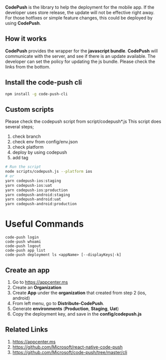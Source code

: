 **CodePush** is the library to help the deployment for the mobile app. 
If the developer uses store release, the update will not be effective right away.
For those hotfixes or simple feature changes, this could be deployed by using **CodePush**.

## How it works

**CodePush** provides the wrapper for the **javascript bundle**. **CodePush** will communicate with the server, and see if there is an update available. The developer can set the policy for updating the js bundle. Please check the links from the bottom.

## Install the code-push cli 

```bash
npm install -g code-push-cli
```

## Custom scripts

Please check the codepush script from script/codepush*.js
This script does several steps;

1. check branch
2. check env from config/env.json
3. check platform
4. deploy by using codepush 
5. add tag

```bash
# Run the script
node scripts/codepush.js --platform ios
# or 
yarn codepush-ios:staging
yarn codepush-ios:uat
yarn codepush-ios:production
yarn codepush-android:staging
yarn codepush-android:uat
yarn codepush-android:production
```

# Useful Commands

```
code-push login
code-push whoami
code-push logout
code-push app list
code-push deployment ls <appName> [--displayKeys|-k]
```

## Create an app 

1. Go to https://appcenter.ms
2. Create an **Organization**
3. Create **App** under the **organization** that created from step 2 (ios, android) 
4. From left menu, go to **Distribute-CodePush**.
5. Generate **environments** (**Production**, **Staging**, **Uat**)
4. Copy the deployment key, and save in the **config/codepush.js**

## Related Links

1. https://appcenter.ms
2. https://github.com/Microsoft/react-native-code-push
3. https://github.com/Microsoft/code-push/tree/master/cli

